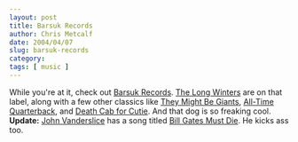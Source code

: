 ```yaml
---
layout: post
title: Barsuk Records
author: Chris Metcalf
date: 2004/04/07
slug: barsuk-records
category: 
tags: [ music ]
---
```


While you're at it, check out <a href="http://www.barsuk.com">Barsuk Records</a>. <a href="http://www.thelongwinters.com">The Long Winters</a> are on that label, along with a few other classics like <a href="http://www.barsuk.com/web.cgi?tmbg&tmbgnews">They Might Be Giants</a>, <a href="http://www.barsuk.com/web.cgi?atq">All-Time Quarterback</a>, and <a href="http://www.barsuk.com/web.cgi?dcfc&dcfcnews">Death Cab for Cutie</a>.
And that dog is so freaking cool.
<strong class="alert">Update:</strong> <a href="http://www.barsuk.com/web.cgi?jv&jvmp3s">John Vanderslice</a> has a song titled <a href="http://www.johnvanderslice.com/mp3sjv/John.Vanderslice.192/Vanderslice_Bill.Gates.mp3">Bill Gates Must Die</a>. He kicks ass too.
